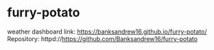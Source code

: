 # furry-potato
weather dashboard
link: https://banksandrew16.github.io/furry-potato/
Repository: httpd://https://github.com/Banksandrew16/furry-potato

